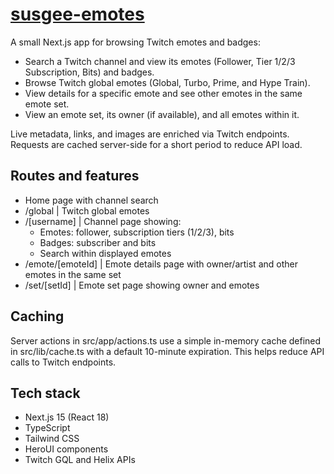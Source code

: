 # [susgee-emotes](https://emotes.susgee.dev/)

A small Next.js app for browsing Twitch emotes and badges:

- Search a Twitch channel and view its emotes (Follower, Tier 1/2/3 Subscription, Bits) and badges.
- Browse Twitch global emotes (Global, Turbo, Prime, and Hype Train).
- View details for a specific emote and see other emotes in the same emote set.
- View an emote set, its owner (if available), and all emotes within it.

Live metadata, links, and images are enriched via Twitch endpoints. Requests are cached server-side for a short period
to reduce API load.

## Routes and features

- Home page with channel search
- /global | Twitch global emotes
- /[username] | Channel page showing:
    - Emotes: follower, subscription tiers (1/2/3), bits
    - Badges: subscriber and bits
    - Search within displayed emotes
- /emote/[emoteId] | Emote details page with owner/artist and other emotes in the same set
- /set/[setId] | Emote set page showing owner and emotes

## Caching

Server actions in src/app/actions.ts use a simple in-memory cache defined in src/lib/cache.ts with a default 10-minute
expiration. This helps reduce API calls to Twitch endpoints.

## Tech stack

- Next.js 15 (React 18)
- TypeScript
- Tailwind CSS
- HeroUI components
- Twitch GQL and Helix APIs